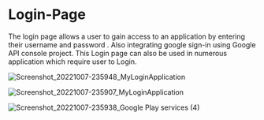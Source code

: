 # Login-Page
The login page allows a user to gain access to an application by entering their username and password . Also integrating google sign-in using Google API console project. This Login page can also be used in numerous application which require user to Login.


![Screenshot_20221007-235948_MyLoginApplication](https://user-images.githubusercontent.com/100305642/194626726-56cd485c-5ac7-4e2c-a966-798279bb0e39.jpg)

![Screenshot_20221007-235907_MyLoginApplication](https://user-images.githubusercontent.com/100305642/194626764-2eead6e6-61ae-44de-b1b4-f1a1161d03ff.jpg)

![Screenshot_20221007-235938_Google Play services (4)](https://user-images.githubusercontent.com/100305642/194626862-ac152ba2-a333-45ec-9707-fae0d6e2498c.jpg)
